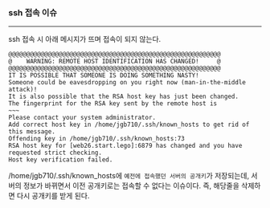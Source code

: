 ### ssh 접속 이슈

<hr>


ssh 접속 시 아래 메시지가 뜨며 접속이 되지 않는다.

```
@@@@@@@@@@@@@@@@@@@@@@@@@@@@@@@@@@@@@@@@@@@@@@@@@@@@@@@@@@@
@    WARNING: REMOTE HOST IDENTIFICATION HAS CHANGED!     @
@@@@@@@@@@@@@@@@@@@@@@@@@@@@@@@@@@@@@@@@@@@@@@@@@@@@@@@@@@@
IT IS POSSIBLE THAT SOMEONE IS DOING SOMETHING NASTY!
Someone could be eavesdropping on you right now (man-in-the-middle attack)!
It is also possible that the RSA host key has just been changed.
The fingerprint for the RSA key sent by the remote host is
~~~
Please contact your system administrator.
Add correct host key in /home/jgb710/.ssh/known_hosts to get rid of this message.
Offending key in /home/jgb710/.ssh/known_hosts:73
RSA host key for [web26.start.lego]:6879 has changed and you have requested strict checking.
Host key verification failed.
```



/home/jgb710/.ssh/known_hosts에 `예전에 접속했던 서버의 공개키`가 저장되는데, 서버의 정보가 바뀌면서 이전 공개키로는 접속할 수 없다는 이슈이다. 즉, 해당줄을 삭제하면 다시 공개키를 받게 된다.